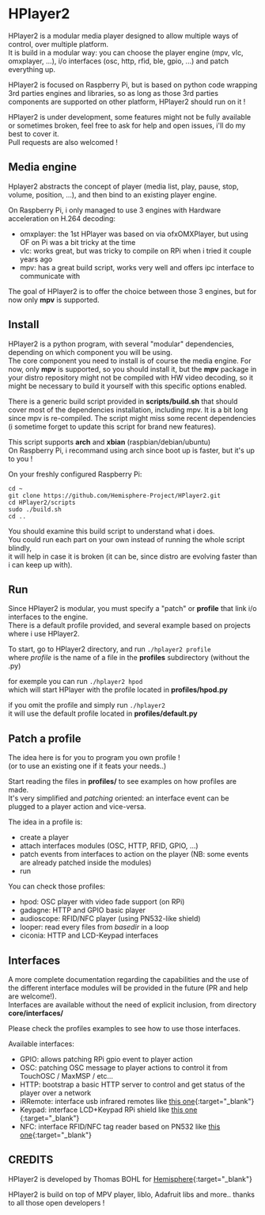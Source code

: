 # HPlayer2
HPlayer2 is a modular media player designed to allow multiple ways of control, over multiple platform.  
It is build in a modular way: you can choose the player engine (mpv, vlc, omxplayer, ...), i/o interfaces (osc, http, rfid, ble, gpio, ...) and patch everything up.

HPlayer2 is focused on Raspberry Pi, but is based on python code wrapping 3rd parties engines and libraries, so as long as those 3rd parties components are supported on other platform, HPlayer2 should run on it ! 

HPlayer2 is under development, some features might not be fully available or sometimes broken, feel free to ask for help and open issues, i'll do my best to cover it.  
Pull requests are also welcomed !

## Media engine
Hplayer2 abstracts the concept of player (media list, play, pause, stop, volume, position, ...),
and then bind to an existing player engine. 

On Raspberry Pi, i only managed to use 3 engines with Hardware acceleration on H.264 decoding: 
 - omxplayer: the 1st HPlayer was based on via ofxOMXPlayer, but using OF on Pi was a bit tricky at the time
 - vlc: works great, but was tricky to compile on RPi when i tried it couple years ago
 - mpv: has a great build script, works very well and offers ipc interface to communicate with

The goal of HPlayer2 is to offer the choice between those 3 engines, but for now only **mpv** is supported.

## Install
HPlayer2 is a python program, with several "modular" dependencies, depending on which component you will be using.  
The core component you need to install is of course the media engine.
For now, only **mpv** is supported, so you should install it, but the **mpv** package in your distro repository might not be compiled with HW video decoding, so it might be necessary to build it yourself with this specific options enabled.

There is a generic build script provided in **scripts/build.sh** that should cover most of the dependencies installation, including mpv. It is a bit long since mpv is re-compiled. The script might miss some recent dependencies (i sometime forget to update this script for brand new features).

This script supports **arch** and **xbian** (raspbian/debian/ubuntu)  
On Raspberry Pi, i recommand using arch since boot up is faster, but it's up to you !

On your freshly configured Raspberry Pi:

    cd ~
    git clone https://github.com/Hemisphere-Project/HPlayer2.git
    cd HPlayer2/scripts
    sudo ./build.sh
    cd ..

You should examine this build script to understand what i does.  
You could run each part on your own instead of running the whole script blindly,  
it will help in case it is broken (it can be, since distro are evolving faster than i can keep up with).

## Run
Since HPlayer2 is modular, you must specify a "patch" or **profile** that link i/o interfaces to the engine.  
There is a default profile provided, and several example based on projects where i use HPlayer2.

To start, go to HPlayer2 directory, and run `./hplayer2 profile`  
where *profile* is the name of a file in the **profiles** subdirectory (without the .py)

for exemple you can run `./hplayer2 hpod`   
which will start HPlayer with the profile located in **profiles/hpod.py**

if you omit the profile and simply run `./hplayer2`  
it will use the default profile located in **profiles/default.py**

## Patch a profile
The idea here is for you to program you own profile !  
(or to use an existing one if it feats your needs..)

Start reading the files in **profiles/** to see examples on how profiles are made.  
It's very simplified and *patching* oriented: an interface event can be plugged to a player action and vice-versa.

The idea in a profile is: 
 - create a player 
 - attach interfaces modules (OSC, HTTP, RFID, GPIO, ...)
 - patch events from interfaces to action on the player (NB: some events are already patched inside the modules)
 - run

 You can check those profiles: 
 - hpod: OSC player with video fade support (on RPi)
 - gadagne: HTTP and GPIO basic player
 - audioscope: RFID/NFC player (using PN532-like shield)
 - looper: read every files from *basedir* in a loop
 - ciconia: HTTP and LCD-Keypad interfaces

## Interfaces
A more complete documentation regarding the capabilities and the use of the different interface modules will be provided in the future (PR and help are welcome!).  
Interfaces are available without the need of explicit inclusion, from directory **core/interfaces/**

Please check the profiles examples to see how to use those interfaces.

Available interfaces:
 - GPIO: allows patching RPi gpio event to player action
 - OSC: patching OSC message to player actions to control it from TouchOSC / MaxMSP / etc...
 - HTTP: bootstrap a basic HTTP server to control and get status of the player over a network
 - iRRemote: interface usb infrared remotes like [this one](https://goo.gl/sz7rie){:target="_blank"}
 - Keypad: interface LCD+Keypad RPi shield like [this one](https://www.adafruit.com/product/1110) {:target="_blank"}
 - NFC: interface RFID/NFC tag reader based on PN532 like [this one](https://www.adafruit.com/product/364){:target="_blank"}
 


## CREDITS
HPlayer2 is developed by Thomas BOHL for [Hemisphere](https://www.hemisphere-project.com/){:target="_blank"}

HPlayer2 is build on top of MPV player, liblo, Adafruit libs and more.. thanks to all those open developers !
